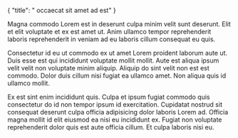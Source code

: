 {
  "title": " occaecat sit amet ad est"
}

Magna commodo Lorem est in deserunt culpa minim velit sunt deserunt. Elit et elit voluptate et ex est amet ut. Anim ullamco tempor reprehenderit laboris reprehenderit in veniam ad eu laboris cillum consequat eu quis.

Consectetur id eu ut commodo ex ut amet Lorem proident laborum aute ut. Duis esse est qui incididunt voluptate mollit mollit. Aute est aliqua ipsum velit velit non voluptate minim aliquip. Aliquip do sint velit non est est commodo. Dolor duis cillum nisi fugiat ea ullamco amet. Non aliqua quis id ullamco mollit.

Ex est sint enim incididunt quis. Culpa et ipsum fugiat commodo quis consectetur do id non tempor ipsum id exercitation. Cupidatat nostrud sit consequat deserunt culpa officia adipisicing dolor laboris Lorem ad. Officia magna mollit id elit eiusmod ea nisi eu incididunt ex. Fugiat non voluptate reprehenderit dolor quis est aute officia cillum. Et culpa laboris nisi eu.
